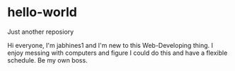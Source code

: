 # hello-world
Just another reposiory

Hi everyone,
I'm jabhines1 and I'm new to this Web-Developing thing.  I enjoy messing with computers and figure I could do this and have a flexible schedule.  Be my own boss.
